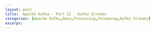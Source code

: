 ```yaml
---
layout: post
title:  Apache Kafka - Part II - Kafka Streams
categories: [Apache Kafka,Data,Processing,Streaming,Kafka Streams]
excerpt: 
---
```

